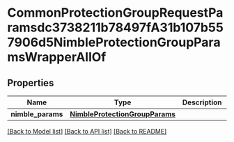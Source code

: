 # CommonProtectionGroupRequestParamsdc3738211b78497fA31b107b557906d5NimbleProtectionGroupParamsWrapperAllOf


## Properties
Name | Type | Description | Notes
------------ | ------------- | ------------- | -------------
**nimble_params** | [**NimbleProtectionGroupParams**](NimbleProtectionGroupParams.md) |  | [optional] 

[[Back to Model list]](../README.md#documentation-for-models) [[Back to API list]](../README.md#documentation-for-api-endpoints) [[Back to README]](../README.md)


